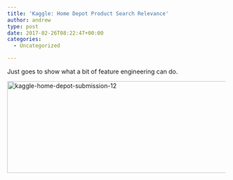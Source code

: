 ```yaml
---
title: 'Kaggle: Home Depot Product Search Relevance'
author: andrew
type: post
date: 2017-02-26T08:22:47+00:00
categories:
  - Uncategorized

---
```

Just goes to show what a bit of feature engineering can do.

<img src="http://162.243.184.248/wp-content/uploads/2016/02/kaggle-home-depot-submission-12.png" alt="kaggle-home-depot-submission-12" width="1175" height="212" class="aligncenter size-full wp-image-3307" srcset="http://162.243.184.248/wp-content/uploads/2016/02/kaggle-home-depot-submission-12.png 1175w, http://162.243.184.248/wp-content/uploads/2016/02/kaggle-home-depot-submission-12-300x54.png 300w, http://162.243.184.248/wp-content/uploads/2016/02/kaggle-home-depot-submission-12-768x139.png 768w, http://162.243.184.248/wp-content/uploads/2016/02/kaggle-home-depot-submission-12-1024x185.png 1024w" sizes="(max-width: 709px) 85vw, (max-width: 909px) 67vw, (max-width: 1362px) 62vw, 840px" />
